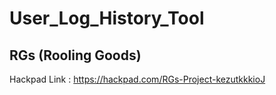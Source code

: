 # User_Log_History_Tool

## RGs (Rooling Goods)

Hackpad Link : https://hackpad.com/RGs-Project-kezutkkkioJ


